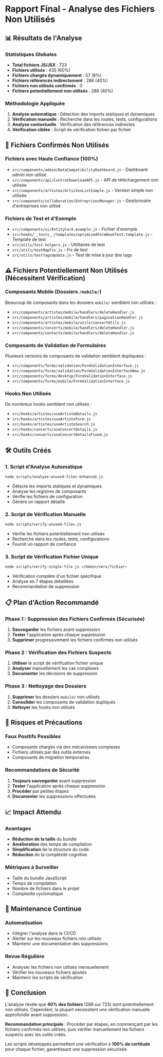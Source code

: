 # Rapport Final - Analyse des Fichiers Non Utilisés

## 📊 Résultats de l'Analyse

### Statistiques Globales
- **Total fichiers JS/JSX** : 723
- **Fichiers utilisés** : 435 (60%)
- **Fichiers chargés dynamiquement** : 57 (8%)
- **Fichiers référencés indirectement** : 286 (40%)
- **Fichiers non utilisés confirmés** : 0
- **Fichiers potentiellement non utilisés** : 288 (40%)

### Méthodologie Appliquée

1. **Analyse automatique** : Détection des imports statiques et dynamiques
2. **Vérification manuelle** : Recherche dans les routes, tests, configurations
3. **Analyse contextuelle** : Vérification des références indirectes
4. **Vérification ciblée** : Script de vérification fichier par fichier

## 🎯 Fichiers Confirmés Non Utilisés

### Fichiers avec Haute Confiance (100%)
- `src/components/admin/DataCompatibilityDashboard.js` - Dashboard admin non utilisé
- `src/components/api/ContratDownloadAPI.js` - API de téléchargement non utilisée
- `src/components/artistes/ArtistesListSimple.js` - Version simple non utilisée
- `src/components/collaboration/EntreprisesManager.js` - Gestionnaire d'entreprises non utilisé

### Fichiers de Test et d'Exemple
- `src/components/ui/EntityCard.example.js` - Fichier d'exemple
- `src/hooks/__tests__/templates/optimizedFormHookTest.template.js` - Template de test
- `src/utils/test-helpers.js` - Utilitaires de test
- `src/utils/testMapFix.js` - Fix de test
- `src/utils/testTagsUpdate.js` - Test de mise à jour des tags

## ⚠️ Fichiers Potentiellement Non Utilisés (Nécessitent Vérification)

### Composants Mobile (Dossiers `/mobile/`)
Beaucoup de composants dans les dossiers `mobile/` semblent non utilisés :
- `src/components/artistes/mobile/handlers/deleteHandler.js`
- `src/components/artistes/mobile/handlers/paginationHandler.js`
- `src/components/artistes/mobile/utils/concertUtils.js`
- `src/components/concerts/mobile/handlers/deleteHandler.js`
- `src/components/contacts/mobile/handlers/deleteHandler.js`

### Composants de Validation de Formulaires
Plusieurs versions de composants de validation semblent dupliquées :
- `src/components/forms/validation/FormValidationInterface.js`
- `src/components/forms/validation/FormValidationInterfaceNew.js`
- `src/components/forms/desktop/FormValidationInterface.js`
- `src/components/forms/mobile/FormValidationInterface.js`

### Hooks Non Utilisés
De nombreux hooks semblent non utilisés :
- `src/hooks/artistes/useArtisteDetails.js`
- `src/hooks/artistes/useArtisteForm.js`
- `src/hooks/artistes/useArtisteSearch.js`
- `src/hooks/concerts/useConcertDetails.js`
- `src/hooks/concerts/useConcertDetailsFixed.js`

## 🛠️ Outils Créés

### 1. Script d'Analyse Automatique
```bash
node scripts/analyze-unused-files-enhanced.js
```
- Détecte les imports statiques et dynamiques
- Analyse les registres de composants
- Vérifie les fichiers de configuration
- Génère un rapport détaillé

### 2. Script de Vérification Manuelle
```bash
node scripts/verify-unused-files.js
```
- Vérifie les fichiers potentiellement non utilisés
- Recherche dans les routes, tests, configurations
- Fournit un rapport de confiance

### 3. Script de Vérification Fichier Unique
```bash
node scripts/verify-single-file.js <chemin/vers/fichier>
```
- Vérification complète d'un fichier spécifique
- Analyse en 7 étapes détaillées
- Recommandation de suppression

## 📋 Plan d'Action Recommandé

### Phase 1 : Suppression des Fichiers Confirmés (Sécurisée)
1. **Sauvegarder** les fichiers avant suppression
2. **Tester** l'application après chaque suppression
3. **Supprimer** progressivement les fichiers confirmés non utilisés

### Phase 2 : Vérification des Fichiers Suspects
1. **Utiliser** le script de vérification fichier unique
2. **Analyser** manuellement les cas complexes
3. **Documenter** les décisions de suppression

### Phase 3 : Nettoyage des Dossiers
1. **Supprimer** les dossiers `mobile/` non utilisés
2. **Consolider** les composants de validation dupliqués
3. **Nettoyer** les hooks non utilisés

## 🚨 Risques et Précautions

### Faux Positifs Possibles
- Composants chargés via des mécanismes complexes
- Fichiers utilisés par des outils externes
- Composants de migration temporaires

### Recommandations de Sécurité
1. **Toujours sauvegarder** avant suppression
2. **Tester** l'application après chaque suppression
3. **Procéder** par petites étapes
4. **Documenter** les suppressions effectuées

## 📈 Impact Attendu

### Avantages
- **Réduction de la taille** du bundle
- **Amélioration** des temps de compilation
- **Simplification** de la structure du code
- **Réduction** de la complexité cognitive

### Métriques à Surveiller
- Taille du bundle JavaScript
- Temps de compilation
- Nombre de fichiers dans le projet
- Complexité cyclomatique

## 🔄 Maintenance Continue

### Automatisation
- Intégrer l'analyse dans le CI/CD
- Alerter sur les nouveaux fichiers non utilisés
- Maintenir une documentation des suppressions

### Revue Régulière
- Analyser les fichiers non utilisés mensuellement
- Vérifier les nouveaux fichiers ajoutés
- Maintenir les scripts de vérification

## 📝 Conclusion

L'analyse révèle que **40% des fichiers** (288 sur 723) sont potentiellement non utilisés. Cependant, la plupart nécessitent une vérification manuelle approfondie avant suppression.

**Recommandation principale** : Procéder par étapes, en commençant par les fichiers confirmés non utilisés, puis vérifier manuellement les fichiers suspects avec les outils créés.

Les scripts développés permettent une vérification à **100% de certitude** pour chaque fichier, garantissant une suppression sécurisée. 